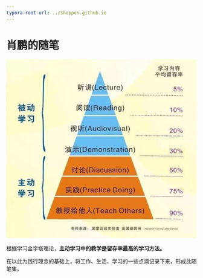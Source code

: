 ```yaml
---
typora-root-url: ../shoppon.github.io
---
```


# 肖鹏的随笔

![learn](/imgs/learn.jpg)

根据学习金字塔理论，**主动学习中的教学是留存率最高的学习方法。**

在以此为践行理念的基础上，将工作、生活、学习的一些点滴记录下来，形成此随笔集。

